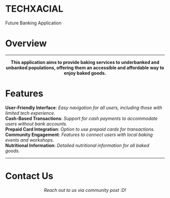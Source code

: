 # TECHXACIAL
Future Banking Application

# Overview
-----------------------------------------------------------------------------------------------------------------------------
<b> <p align="Center"> This application aims to provide baking services to underbanked and unbanked populations, offering them an accessible and affordable way to enjoy baked goods. </p></b>

# Features
<b>
User-Friendly Interface</b>: <i> Easy navigation for all users, including those with limited tech experience.</i>
<br>
<b>
Cash-Based Transactions</b>: <i> Support for cash payments to accommodate users without bank accounts. </i>
<br>
<b>
Prepaid Card Integration</b>: <i> Option to use prepaid cards for transactions. </i>
<br>
<b>
Community Engagement</b>: <i> Features to connect users with local baking events and workshops. </i>
<br>
<b>
Nutritional Information</b>: <i> Detailed nutritional information for all baked goods. </i>
<br>
</b>

-----------------------------------------------------------------------------------------------------------------------------

# Contact Us
<p align="center">
<i> Reach out to us via community post :D! </i>
</p>
